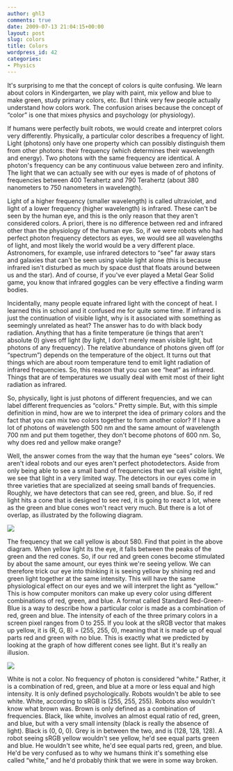 ```yaml
---
author: ghl3
comments: true
date: 2009-07-13 21:04:15+00:00
layout: post
slug: colors
title: Colors
wordpress_id: 42
categories:
- Physics
---
```





It's surprising to me that the concept of colors is quite confusing.  We learn about colors in Kindergarten, we play with paint, mix yellow and blue to make green, study primary colors, etc.  But I think very few people actually understand how colors work.  The confusion arises because the concept of “color” is one that mixes physics and psychology (or physiology).




  



  



If humans were perfectly built robots, we would create and interpret colors very differently.  Physically, a particular color describes a frequency of light.  Light (photons) only have one property which can possibly distinguish them from other photons: their frequency (which determines their wavelength and energy).  Two photons with the same frequency are identical.  A photon's frequency can be any continuous value between zero and infinity.  The light that we can actually see with our eyes is made of of photons of frequencies between 400 Terahertz and 790 Terahertz (about 380 nanometers to 750 nanometers in wavelength).





  



Light of a higher frequency (smaller wavelength) is called ultraviolet, and light of a lower frequency (higher wavelength) is infrared.  These can't be seen by the human eye, and this is the only reason that they aren't considered colors.  A priori, there is no difference between red and infrared other than the physiology of the human eye.  So, if we were robots who had perfect photon frequency detectors as eyes, we would see all wavelengths of light, and most likely the world would be a very different place.  Astronomers, for example, use infrared detectors to “see” far away stars and galaxies that can't be seen using viable light alone (this is because infrared isn't disturbed as much by space dust that floats around between us and the star).  And of course, if you've ever played a Metal Gear Solid game, you know that infrared goggles can be very effective a finding warm bodies.





  



Incidentally, many people equate infrared light with the concept of heat.  I learned this in school and it confused me for quite some time.  If infrared is just the continuation of visible light, why is it associated with something as seemingly unrelated as heat?  The answer has to do with black body radiation.  Anything that has a finite temperature (ie things that aren't absolute 0) gives off light (by light, I don't merely mean visible light, but photons of any frequency).  The relative abundance of photons given off (or “spectrum”) depends on the temperature of the object.  It turns out that things which are about room temperature tend to emit light radiation of infrared frequencies.  So, this reason that you can see “heat” as infrared.  Things that are of temperatures we usually deal with emit most of their light radiation as infrared.





  



So, physically, light is just photons of different frequencies, and we can label different frequencies as “colors.”  Pretty simple.  But, with this simple definition in mind, how are we to interpret the idea of primary colors and the fact that you can mix two colors together to form another color?  If I have a lot of photons of wavelength  500 nm and the same amount of wavelength 700 nm and put them together, they don't become photons of 600 nm.  So, why does red and yellow make orange?





  



Well, the answer comes from the way that the human eye “sees” colors.  We aren't ideal robots and our eyes aren't perfect photodetectors.  Aside from only being able to see a small band of frequencies that we call visible light, we see that light in a very limited way.  The detectors in our eyes come in three varieties that are specialized at seeing small bands of frequencies.  Roughly, we have detectors that can see red, green, and blue.  So, if red light hits a cone that is designed to see red, it is going to react a lot, where as the green and blue cones won't react very much.  But there is a lot of overlap, as illustrated by the following diagram.


  



![](http://upload.wikimedia.org/wikipedia/en/thumb/1/1e/Cones_SMJ2_E.svg/287px-Cones_SMJ2_E.svg.png)


  



The frequency that we call yellow is about 580.  Find that point in the above diagram.  When yellow light its the eye, it falls between the peaks of the green and the red cones.  So, if our red and green cones become stimulated by about the same amount, our eyes think we're seeing yellow.  We can therefore trick our eye into thinking it is seeing yellow by shining red and green light together at the same intensity.  This will have the same physiological effect on our eyes and we will interpret the light as “yellow.”  This is how computer monitors can make up every color using different combinations of red, green, and blue.  A format called Standard Red-Green-Blue is a way to describe how a particular color is made as a combination of red, green and blue.  The intensity of each of the three primary colors in a screen pixel  ranges from 0 to 255.  If you look at the sRGB vector that makes up yellow, it is (R, G, B) = (255, 255, 0), meaning that it is made up of equal parts red and green with no blue.  This is exactly what we predicted by looking at the graph of how different cones see light.  But it's really an illusion.


  



![](http://upload.wikimedia.org/wikipedia/commons/thumb/8/8f/CIExy1931_sRGB.svg/542px-CIExy1931_sRGB.svg.png)


  






White is not a color.  No frequency of photon is considered “white.”  Rather, it is a combination of red, green, and blue at a more or less equal and high intensity.  It is only defined psychologically.  Robots wouldn't be able to see white.  White, according to sRGB is (255, 255, 255).  Robots also wouldn't know what brown was.  Brown is only defined as a combination of frequencies.  Black, like white, involves an almost equal ratio of red, green, and blue, but with a very small intensity (black is really the absence of light).  Black is (0, 0, 0).  Grey is in between the two, and is (128, 128, 128).  A robot seeing sRGB yellow wouldn't see yellow, he'd see equal parts green and blue.  He wouldn't see white, he'd see equal parts red, green, and blue.  He'd be very confused as to why we humans think it's something else called “white,” and he'd probably think that we were in some way broken.
